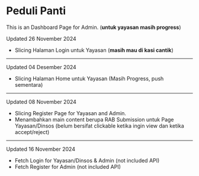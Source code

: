 # Peduli Panti
This is an Dashboard Page for Admin. (**untuk yayasan masih progress**)

Updated 26 November 2024
- Slicing Halaman Login untuk Yayasan (**masih mau di kasi cantik**)
-------------------------------------------
Updated 04 Desember 2024
- Slicing Halaman Home untuk Yayasan (Masih Progress, push sementara)
-------------------------------------------
Updated 08 November 2024

- Slicing Register Page for Yayasan and Admin.
- Menambahkan main content berupa RAB Submission untuk Page Yayasan/Dinsos (belum bersifat clickable ketika ingin view dan ketika accept/reject)

---------------------------------------------
Updated 16 November 2024

- Fetch Login for Yayasan/Dinsos & Admin (not included API)
- Fetch Register for Admin (not included API)
